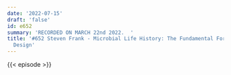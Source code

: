 ```yaml
---
date: '2022-07-15'
draft: 'false'
id: e652
summary: 'RECORDED ON MARCH 22nd 2022.  '
title: '#652 Steven Frank - Microbial Life History: The Fundamental Forces of Biological
  Design'
---
```

{{< episode >}}
